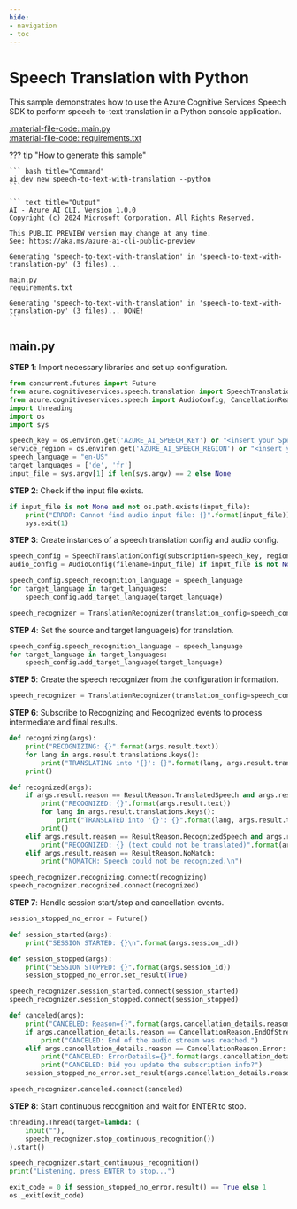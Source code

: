 ```yaml
---
hide:
- navigation
- toc
---
```

# Speech Translation with Python

This sample demonstrates how to use the Azure Cognitive Services Speech SDK to perform speech-to-text translation in a Python console application.

[:material-file-code: main.py](https://raw.githubusercontent.com/robch/book-of-ai/main/docs/samples/speech-to-text-with-translation-py/main.py)  
[:material-file-code: requirements.txt](https://raw.githubusercontent.com/robch/book-of-ai/main/docs/samples/speech-to-text-with-translation-py/requirements.txt)  

??? tip "How to generate this sample"

    ``` bash title="Command"
    ai dev new speech-to-text-with-translation --python
    ```

    ``` text title="Output"
    AI - Azure AI CLI, Version 1.0.0
    Copyright (c) 2024 Microsoft Corporation. All Rights Reserved.

    This PUBLIC PREVIEW version may change at any time.
    See: https://aka.ms/azure-ai-cli-public-preview

    Generating 'speech-to-text-with-translation' in 'speech-to-text-with-translation-py' (3 files)...

    main.py
    requirements.txt

    Generating 'speech-to-text-with-translation' in 'speech-to-text-with-translation-py' (3 files)... DONE!
    ```


## main.py

**STEP 1**: Import necessary libraries and set up configuration.

```python title="main.py"
from concurrent.futures import Future
from azure.cognitiveservices.speech.translation import SpeechTranslationConfig, TranslationRecognizer, ResultReason
from azure.cognitiveservices.speech import AudioConfig, CancellationReason
import threading
import os
import sys

speech_key = os.environ.get('AZURE_AI_SPEECH_KEY') or "<insert your Speech Service API key here>"
service_region = os.environ.get('AZURE_AI_SPEECH_REGION') or "<insert your Speech Service region here>"
speech_language = "en-US"
target_languages = ['de', 'fr']
input_file = sys.argv[1] if len(sys.argv) == 2 else None
```

**STEP 2**: Check if the input file exists.

```python title="main.py"
if input_file is not None and not os.path.exists(input_file):
    print("ERROR: Cannot find audio input file: {}".format(input_file))
    sys.exit(1)
```

**STEP 3**: Create instances of a speech translation config and audio config.

```python title="main.py"
speech_config = SpeechTranslationConfig(subscription=speech_key, region=service_region)
audio_config = AudioConfig(filename=input_file) if input_file is not None else AudioConfig(use_default_microphone=True)

speech_config.speech_recognition_language = speech_language
for target_language in target_languages:
    speech_config.add_target_language(target_language)

speech_recognizer = TranslationRecognizer(translation_config=speech_config, audio_config=audio_config)
```

**STEP 4**: Set the source and target language(s) for translation.

```python title="main.py"
speech_config.speech_recognition_language = speech_language
for target_language in target_languages:
    speech_config.add_target_language(target_language)
```

**STEP 5**: Create the speech recognizer from the configuration information.

```python title="main.py"
speech_recognizer = TranslationRecognizer(translation_config=speech_config, audio_config=audio_config)
```

**STEP 6**: Subscribe to Recognizing and Recognized events to process intermediate and final results.

```python title="main.py"
def recognizing(args):
    print("RECOGNIZING: {}".format(args.result.text))
    for lang in args.result.translations.keys():
        print("TRANSLATING into '{}': {}".format(lang, args.result.translations[lang]))
    print()

def recognized(args):
    if args.result.reason == ResultReason.TranslatedSpeech and args.result.text:
        print("RECOGNIZED: {}".format(args.result.text))
        for lang in args.result.translations.keys():
            print("TRANSLATED into '{}': {}".format(lang, args.result.translations[lang]))
        print()
    elif args.result.reason == ResultReason.RecognizedSpeech and args.result.text:
        print("RECOGNIZED: {} (text could not be translated)".format(args.result.text))
    elif args.result.reason == ResultReason.NoMatch:
        print("NOMATCH: Speech could not be recognized.\n")

speech_recognizer.recognizing.connect(recognizing)
speech_recognizer.recognized.connect(recognized)
```

**STEP 7**: Handle session start/stop and cancellation events.

```python title="main.py"
session_stopped_no_error = Future()

def session_started(args):
    print("SESSION STARTED: {}\n".format(args.session_id))

def session_stopped(args):
    print("SESSION STOPPED: {}".format(args.session_id))
    session_stopped_no_error.set_result(True)

speech_recognizer.session_started.connect(session_started)
speech_recognizer.session_stopped.connect(session_stopped)

def canceled(args):
    print("CANCELED: Reason={}".format(args.cancellation_details.reason))
    if args.cancellation_details.reason == CancellationReason.EndOfStream:
        print("CANCELED: End of the audio stream was reached.")
    elif args.cancellation_details.reason == CancellationReason.Error:
        print("CANCELED: ErrorDetails={}".format(args.cancellation_details.error_details))
        print("CANCELED: Did you update the subscription info?")
    session_stopped_no_error.set_result(args.cancellation_details.reason != CancellationReason.Error)

speech_recognizer.canceled.connect(canceled)
```

**STEP 8**: Start continuous recognition and wait for ENTER to stop.

```python title="main.py"
threading.Thread(target=lambda: (
    input(""),
    speech_recognizer.stop_continuous_recognition())
).start()

speech_recognizer.start_continuous_recognition()
print("Listening, press ENTER to stop...")

exit_code = 0 if session_stopped_no_error.result() == True else 1
os._exit(exit_code)
```

